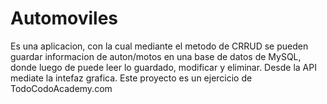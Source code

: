 # Automoviles
Es una aplicacion, con la cual mediante el metodo de CRRUD se pueden guardar informacion de auton/motos en una base de datos de MySQL, donde luego de puede leer lo guardado, modificar y eliminar. Desde la API mediate la intefaz grafica. Este proyecto es un ejercicio de TodoCodoAcademy.com 
